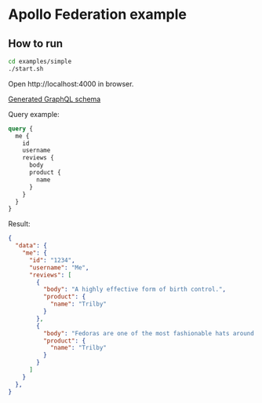 # Apollo Federation example

## How to run

```sh
cd examples/simple
./start.sh
```

Open http://localhost:4000 in browser.

[Generated GraphQL schema](graphql/graphql-gateway.graphql)

Query example:

```graphql
query {
  me {
    id
    username
    reviews {
      body
      product {
        name
      }
    }
  }
}
```

Result:

```json
{
  "data": {
    "me": {
      "id": "1234",
      "username": "Me",
      "reviews": [
        {
          "body": "A highly effective form of birth control.",
          "product": {
            "name": "Trilby"
          }
        },
        {
          "body": "Fedoras are one of the most fashionable hats around and can look great with a variety of outfits.",
          "product": {
            "name": "Trilby"
          }
        }
      ]
    }
  },
}
```
